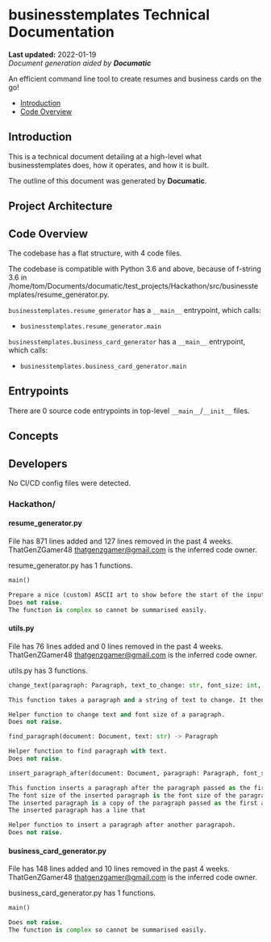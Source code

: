 # businesstemplates Technical Documentation

**Last updated:** 2022-01-19\
_Document generation aided by **Documatic**_

An efficient command line tool to create resumes and business cards on the go!

* [Introduction](#introduction)
* [Code Overview](#code-overview)

## Introduction

This is a technical document detailing
        at a high-level
        what businesstemplates does, how it operates,
        and how it is built.

The outline of this document was generated
        by **Documatic**.
<!---Documatic-section-group: arch-start--->


## Project Architecture


<!---Documatic-section-group: arch-end--->

<!---Documatic-section-group: helloworld-start--->


## Code Overview

The codebase has a flat structure, with 4 code files.
<!---Documatic-section-helloworld: setup-start--->
The codebase is compatible with Python 3.6 and above, because of f-string 3.6 in /home/tom/Documents/documatic/test_projects/Hackathon/src/businesstemplates/resume_generator.py.




<!---Documatic-section-helloworld: setup-end--->
`businesstemplates.resume_generator` has a `__main__` entrypoint, which calls:

* `businesstemplates.resume_generator.main`

`businesstemplates.business_card_generator` has a `__main__` entrypoint, which calls:

* `businesstemplates.business_card_generator.main`


<!---Documatic-section-helloworld: entrypoints-start--->


## Entrypoints

There are 0 source code entrypoints in top-level `__main__`/`__init__` files.


<!---Documatic-section-helloworld: entrypoints-end--->

<!---Documatic-section-group: concept-start--->
## Concepts
<!---Documatic-section-group: concept-end--->

<!---Documatic-section-group: helloworld-end--->

<!---Documatic-section-group: dev-start--->


## Developers
<!---Documatic-section-dev: setup-start--->





<!---Documatic-section-dev: setup-end--->

<!---Documatic-section-dev: ci-start--->
No CI/CD config files were detected.


<!---Documatic-section-dev: ci-end--->

<!---Documatic-section-group: dev-end--->

### **Hackathon/**

<!---Documatic-section-file: src/businesstemplates/resume_generator.py--->

#### resume_generator.py


File has 871 lines added and 127 lines removed
                in the past 4 weeks. ThatGenZGamer48 <thatgenzgamer@gmail.com> is the inferred code owner.


resume_generator.py has 1 functions.

```python
main()

Prepare a nice (custom) ASCII art to show before the start of the inputs.
Does not raise.
The function is complex so cannot be summarised easily.
```

<!---Documatic-section-file: src/businesstemplates/utils.py--->

#### utils.py


File has 76 lines added and 0 lines removed
                in the past 4 weeks. ThatGenZGamer48 <thatgenzgamer@gmail.com> is the inferred code owner.


utils.py has 3 functions.

```python
change_text(paragraph: Paragraph, text_to_change: str, font_size: int, is_bold: bool = False) -> None

This function takes a paragraph and a string of text to change. It then changes the text in the paragraph to the new text. It then loops through each run in the paragraph and sets the font size and font name to the new values. It then sets the bold property to the new value.

Helper function to change text and font size of a paragraph.
Does not raise.
```

```python
find_paragraph(document: Document, text: str) -> Paragraph

Helper function to find paragraph with text.
Does not raise.
```

```python
insert_paragraph_after(document: Document, paragraph: Paragraph, font_size: int, description: str = None,) -> Paragraph

This function inserts a paragraph after the paragraph passed as the first argument.
The font size of the inserted paragraph is the font size of the paragraph passed as the first argument.
The inserted paragraph is a copy of the paragraph passed as the first argument.
The inserted paragraph has a line that

Helper function to insert a paragraph after another paragrapoh.
Does not raise.
```

<!---Documatic-section-file: src/businesstemplates/business_card_generator.py--->

#### business_card_generator.py


File has 148 lines added and 10 lines removed
                in the past 4 weeks. ThatGenZGamer48 <thatgenzgamer@gmail.com> is the inferred code owner.


business_card_generator.py has 1 functions.

```python
main()

Does not raise.
The function is complex so cannot be summarised easily.
```